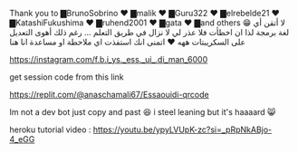 Thank you to ▇BrunoSobrino ♥ ▇malik ♥ ▇Guru322 ♥ ▇elrebelde21 ♥ ▇KatashiFukushima ♥ ▇ruhend2001 ♥ ▇gata ♥ ▇and others 😁 لا أتقن أي لغة برمجة لذا ان اخطأت فلا عذر لي لا نزال في طريق التعلم ... رغم ذلك أهوى التعديل على السكريبتات ههه ♥ اتمنى انك استفذت اي ملاحطة او مساعدة انا هنا

https://instagram.com/f.b.i_ys._ess._ui_.di_man_6000

get session code from this link

https://replit.com/@anaschamali67/Essaouidi-qrcode

Im not a dev bot just copy and past 😆 i steel leaning but it's haaaard 😸

heroku tutorial video : https://youtu.be/ypyLVUpK-zc?si=_pRpNkABjo-4_eGG
